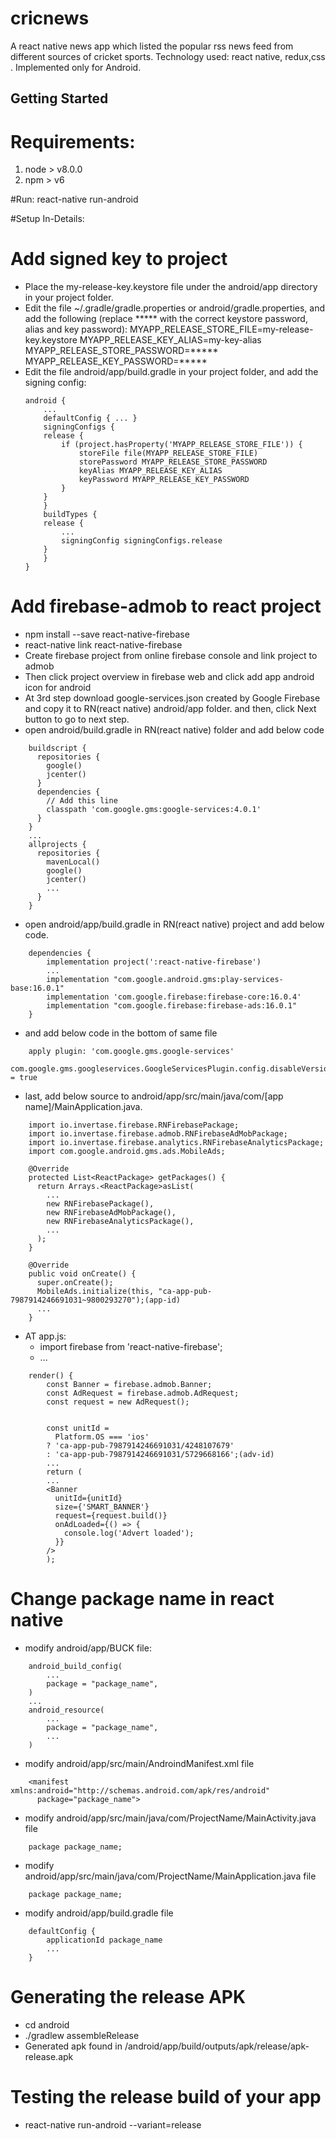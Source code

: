 # cricnews
A react native news app which listed the popular rss news feed from different sources of cricket sports. Technology used: react native,
redux,css . Implemented only for Android.

## Getting Started
# Requirements:
1. node > v8.0.0
2. npm > v6

#Run:
react-native run-android 

#Setup In-Details:
# Add signed key to project
* Place the my-release-key.keystore file under the android/app directory in your project folder.
* Edit the file ~/.gradle/gradle.properties or android/gradle.properties, and add the following (replace ***** with the correct keystore password, alias and key password):
        MYAPP_RELEASE_STORE_FILE=my-release-key.keystore
        MYAPP_RELEASE_KEY_ALIAS=my-key-alias
        MYAPP_RELEASE_STORE_PASSWORD=*****
        MYAPP_RELEASE_KEY_PASSWORD=*****
* Edit the file android/app/build.gradle in your project folder, and add the signing config:
	```
	android {
	    ...
	    defaultConfig { ... }
	    signingConfigs {
		release {
		    if (project.hasProperty('MYAPP_RELEASE_STORE_FILE')) {
		        storeFile file(MYAPP_RELEASE_STORE_FILE)
		        storePassword MYAPP_RELEASE_STORE_PASSWORD
		        keyAlias MYAPP_RELEASE_KEY_ALIAS
		        keyPassword MYAPP_RELEASE_KEY_PASSWORD
		    }
		}
	    }
	    buildTypes {
		release {
		    ...
		    signingConfig signingConfigs.release
		}
	    }
	}
	```
	
# Add firebase-admob to react project
* npm install --save react-native-firebase
* react-native link react-native-firebase
* Create firebase project from online firebase console and link project to admob
* Then click project overview in firebase web and click add app android icon for android
* At 3rd step download google-services.json created by Google Firebase and copy it to RN(react native) android/app folder. and then, click Next button to go to next step.
* open android/build.gradle in RN(react native) folder and add below code
```
	buildscript {
	  repositories {
	    google()
	    jcenter()
	  }
	  dependencies {
	    // Add this line
	    classpath 'com.google.gms:google-services:4.0.1'
	  }
	}
	...
	allprojects {
	  repositories {
	    mavenLocal()
	    google()
	    jcenter()
	    ...
	  }
	}
```
* open android/app/build.gradle in RN(react native) project and add below code.
```
	dependencies {
	    implementation project(':react-native-firebase')
	    ...
	    implementation "com.google.android.gms:play-services-base:16.0.1"
	    implementation 'com.google.firebase:firebase-core:16.0.4'
	    implementation "com.google.firebase:firebase-ads:16.0.1"
	}
```
* and add below code in the bottom of same file
```
	apply plugin: 'com.google.gms.google-services'
	com.google.gms.googleservices.GoogleServicesPlugin.config.disableVersionCheck = true
```
* last, add below source to android/app/src/main/java/com/[app name]/MainApplication.java.
```
	import io.invertase.firebase.RNFirebasePackage;
	import io.invertase.firebase.admob.RNFirebaseAdMobPackage;
	import io.invertase.firebase.analytics.RNFirebaseAnalyticsPackage;
	import com.google.android.gms.ads.MobileAds;

	@Override
	protected List<ReactPackage> getPackages() {
	  return Arrays.<ReactPackage>asList(
	    ...
	    new RNFirebasePackage(),
	    new RNFirebaseAdMobPackage(),
	    new RNFirebaseAnalyticsPackage(),
	    ...
	  );
	}

	@Override
	public void onCreate() {
	  super.onCreate();
	  MobileAds.initialize(this, "ca-app-pub-7987914246691031~9800293270");(app-id)
	  ...
	}
```
* AT app.js:
	- import firebase from 'react-native-firebase';
	- ...
```
	render() {
	    const Banner = firebase.admob.Banner;
	    const AdRequest = firebase.admob.AdRequest;
	    const request = new AdRequest();


	    const unitId =
	      Platform.OS === 'ios'
		? 'ca-app-pub-7987914246691031/4248107679'
		: 'ca-app-pub-7987914246691031/5729668166';(adv-id)
	    ...
	    return (
		...
		<Banner
		  unitId={unitId}
		  size={'SMART_BANNER'}
		  request={request.build()}
		  onAdLoaded={() => {
		    console.log('Advert loaded');
		  }}
		/>
	    );
```
# Change package name in react native
* modify android/app/BUCK file:
```
	android_build_config(
    	...
	    package = "package_name",
	)
	...
	android_resource(
	    ...
	    package = "package_name",
	    ...
	)
```
* modify android/app/src/main/AndroindManifest.xml file
```
	<manifest xmlns:android="http://schemas.android.com/apk/res/android"
	  package="package_name">
```
* modify android/app/src/main/java/com/ProjectName/MainActivity.java file
```
	package package_name;
```
* modify android/app/src/main/java/com/ProjectName/MainApplication.java file
```
	package package_name;
```
* modify android/app/build.gradle file
```
	defaultConfig {
	    applicationId package_name
	    ...
	}
```
# Generating the release APK
* cd android
* ./gradlew assembleRelease
* Generated apk found in /android/app/build/outputs/apk/release/apk-release.apk

# Testing the release build of your app
* react-native run-android --variant=release
